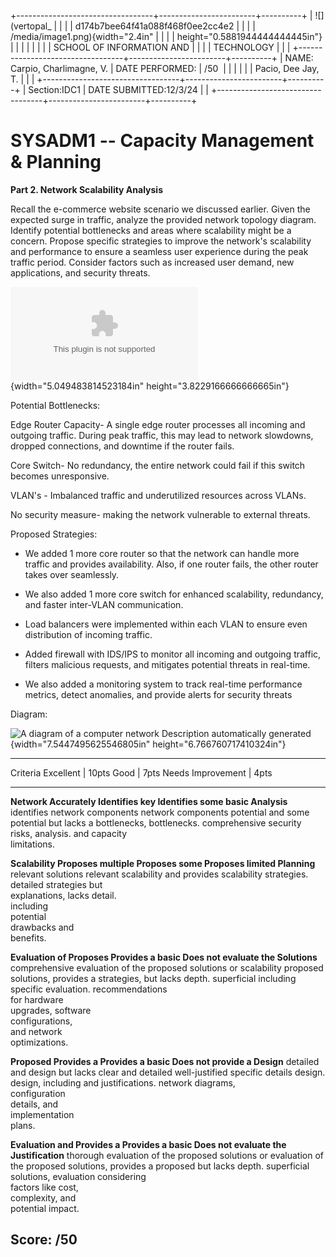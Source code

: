 +----------------------------------+------------------------+----------+
| ![](vertopal_                    |                        |          |
| d174b7bee64f41a088f468f0ee2cc4e2 |                        |          |
| /media/image1.png){width="2.4in" |                        |          |
| height="0.5881944444444445in"}   |                        |          |
|                                  |                        |          |
| SCHOOL OF INFORMATION AND        |                        |          |
| TECHNOLOGY                       |                        |          |
+----------------------------------+------------------------+----------+
| NAME: Carpio, Charlimagne, V.    | DATE PERFORMED:        | /50      |
|                                  |                        |          |
| Pacio, Dee Jay, T.               |                        |          |
+----------------------------------+------------------------+----------+
| Section:IDC1                     | DATE SUBMITTED:12/3/24 |          |
+----------------------------------+------------------------+----------+

# SYSADM1 -- Capacity Management & Planning

**Part 2. Network Scalability Analysis**

Recall the e-commerce website scenario we discussed earlier. Given the
expected surge in traffic, analyze the provided network topology
diagram. Identify potential bottlenecks and areas where scalability
might be a concern. Propose specific strategies to improve the
network\'s scalability and performance to ensure a seamless user
experience during the peak traffic period. Consider factors such as
increased user demand, new applications, and security threats.

![](vertopal_d174b7bee64f41a088f468f0ee2cc4e2/media/image2.bin){width="5.049483814523184in"
height="3.8229166666666665in"}

Potential Bottlenecks:

Edge Router Capacity- A single edge router processes all incoming and
outgoing traffic. During peak traffic, this may lead to network
slowdowns, dropped connections, and downtime if the router fails.

Core Switch- No redundancy, the entire network could fail if this switch
becomes unresponsive.

VLAN's - Imbalanced traffic and underutilized resources across VLANs.

No security measure- making the network vulnerable to external threats.

Proposed Strategies:

-   We added 1 more core router so that the network can handle more
    traffic and provides availability. Also, if one router fails, the
    other router takes over seamlessly.

-   We also added 1 more core switch for enhanced scalability,
    redundancy, and faster inter-VLAN communication.

-   Load balancers were implemented within each VLAN to ensure even
    distribution of incoming traffic.

-   Added firewall with IDS/IPS to monitor all incoming and outgoing
    traffic, filters malicious requests, and mitigates potential threats
    in real-time.

-   We also added a monitoring system to track real-time performance
    metrics, detect anomalies, and provide alerts for security threats

Diagram:

![A diagram of a computer network Description automatically
generated](vertopal_d174b7bee64f41a088f468f0ee2cc4e2/media/image3.png){width="7.5447495625546805in"
height="6.766760717410324in"}

  ------------------------------------------------------------------------------
  Criteria          Excellent \| 10pts Good \| 7pts        Needs Improvement \|
                                                           4pts
  ----------------- ------------------ ------------------- ---------------------
  **Network         Accurately         Identifies key      Identifies some basic
  Analysis**        identifies         network components  network components
                    potential          and some potential  but lacks a
                    bottlenecks,       bottlenecks.        comprehensive
                    security risks,                        analysis.
                    and capacity                           
                    limitations.                           

  **Scalability     Proposes multiple  Proposes some       Proposes limited
  Planning**        relevant solutions relevant            scalability
                    and provides       scalability         strategies.
                    detailed           strategies but      
                    explanations,      lacks detail.       
                    including                              
                    potential                              
                    drawbacks and                          
                    benefits.                              

  **Evaluation of   Proposes           Provides a basic    Does not evaluate the
  Solutions**       comprehensive      evaluation of the   proposed solutions or
                    scalability        proposed solutions, provides a
                    strategies,        but lacks depth.    superficial
                    including specific                     evaluation.
                    recommendations                        
                    for hardware                           
                    upgrades, software                     
                    configurations,                        
                    and network                            
                    optimizations.                         

  **Proposed        Provides a         Provides a basic    Does not provide a
  Design**          detailed and       design but lacks    clear and detailed
                    well-justified     specific details    design.
                    design, including  and justifications. 
                    network diagrams,                      
                    configuration                          
                    details, and                           
                    implementation                         
                    plans.                                 

  **Evaluation and  Provides a         Provides a basic    Does not evaluate the
  Justification**   thorough           evaluation of the   proposed solutions or
                    evaluation of the  proposed solutions, provides a
                    proposed           but lacks depth.    superficial
                    solutions,                             evaluation
                    considering                            
                    factors like cost,                     
                    complexity, and                        
                    potential impact.                      

  Score:                                                   /50
  ------------------------------------------------------------------------------
